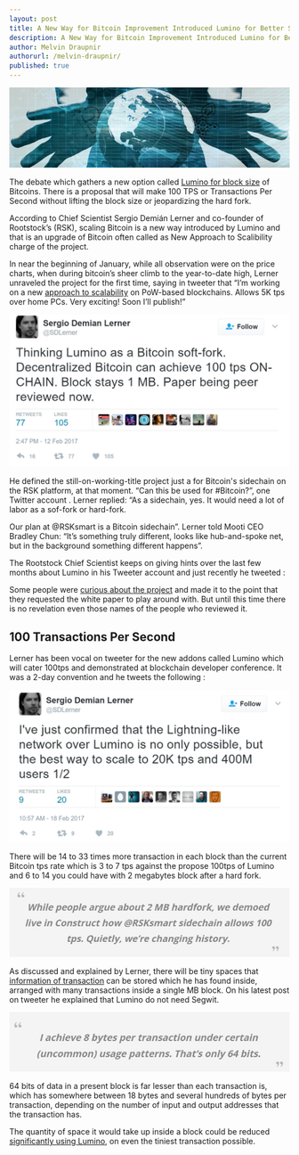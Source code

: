 ```yaml
---
layout: post
title: A New Way for Bitcoin Improvement Introduced Lumino for Better Scalability 
description: A New Way for Bitcoin Improvement Introduced Lumino for Better Scalability 
author: Melvin Draupnir
authorurl: /melvin-draupnir/
published: true
---
```


<p><center><img src="/images/lumino.jpg" alt="Lumino for Better Scalability"/></center></p>

<p>The debate which gathers a new option called <a href="/thirty-six-bitcoin-exchanges-stopped-their-operation/">Lumino for block size</a> of Bitcoins. There is a proposal that will make 100 TPS or Transactions Per Second without lifting the block size or jeopardizing the hard fork.</p>

<p>According to Chief Scientist Sergio Demián Lerner and co-founder of Rootstock’s (RSK), scaling Bitcoin is a new way introduced by Lumino and that is an upgrade of Bitcoin often called as New Approach to Scalibility charge of the project.</p>

<p>In near the beginning of January,  while all observation were on the price charts, when during bitcoin’s sheer climb to the year-to-date high, Lerner unraveled  the project for the first time, saying in tweeter  that  “I’m working on a new <a href="/the-first-twenty-bitcoin-documentaries/">approach to scalability</a> on PoW-based blockchains. Allows 5K tps over home PCs. Very exciting! Soon I’ll publish!”</p>

<p><center><img src="/images/lerner-tweet-1.jpg" alt="Lumino for Better Scalability"/></center></p>

<p>He defined the still-on-working-title project just a for Bitcoin's sidechain on the RSK platform, at that moment. “Can this be used for #Bitcoin?”, one Twitter account . Lerner replied: “As a sidechain, yes. It would need a lot of labor as a sof-fork or hard-fork.</p>

<p>Our plan at @RSKsmart is a Bitcoin sidechain”. Lerner told Mooti CEO Bradley Chun: “It’s something truly different, looks like hub-and-spoke net, but in the background something different happens”.</p>

<p>The Rootstock Chief Scientist keeps on giving hints over the last few months about Lumino in his Tweeter account and just recently he tweeted :</p>

<p>Some people were <a href="/how-an-etf-approval-could-impact-bitcoins-price-charts/">curious about the  project</a> and made it to the point that they requested the white paper to play around with. But until this time there is no revelation even those names of the people who reviewed it.</p>

<h2>100 Transactions Per Second</h2>

<p>Lerner has been vocal on tweeter for the new addons called Lumino which will cater 100tps and demonstrated at blockchain developer conference. It was a 2-day convention and he tweets the following :</p>

<p><center><img src="/images/lerner-tweet-2.jpg" alt="Lumino for Better Scalability"/></center></p>

<p>There will be 14 to 33 times more transaction in each block than the current Bitcoin tps rate which is 3 to 7 tps against the propose 100tps of Lumino and 6 to 14 you could have with 2 megabytes block after a hard fork.</p>

<p><center><img src="/images/lerner-2mb-hardfork.jpg" alt="Lumino for Better Scalability"/></center></p>

<p>As discussed and explained by Lerner, there will be tiny spaces that <a href="/bitcoin-gambling-investments-312/">information of transaction</a> can be stored which he has found inside, arranged with many transactions inside a single MB block. On his latest post on tweeter he explained that Lumino do not need Segwit.</p>

<p><center><img src="/images/lerner-8-bytes.jpg" alt="Lumino for Better Scalability"/></center></p>

<p>64 bits of data in a present block is far lesser than each transaction is, which has somewhere between 18 bytes and several hundreds of bytes per transaction, depending on the number of input and output addresses that the transaction has. </p>

<p>The quantity of space it would take up inside a block could be reduced <a href="/bitcoin-gambling-investments-212/">significantly using Lumino</a>, on even the tiniest transaction possible.</p>
